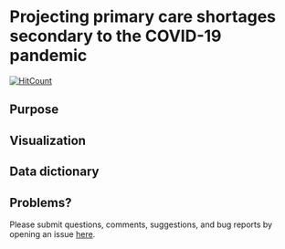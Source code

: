# Projecting primary care shortages secondary to the COVID-19 pandemic

[![HitCount](http://hits.dwyl.com/rrrlw/covid-primary-care.svg)](http://hits.dwyl.com/rrrlw/covid-primary-care)

## Purpose

## Visualization

## Data dictionary

## Problems?

Please submit questions, comments, suggestions, and bug reports by opening an issue [here](https://github.com/rrrlw/covid-primary-care/issues).
